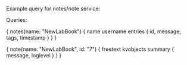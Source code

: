 
Example query for notes/note service:

Queries:

{
  notes(name: "NewLabBook") {
    name
    username
    entries {
      id,
      message,
      tags,
      timestamp
    }
  }
}



{
  note(name: "NewLabBook", id: "7") {
    freetext
    kvobjects
    summary {
      message,
      loglevel
    }
  }
}
